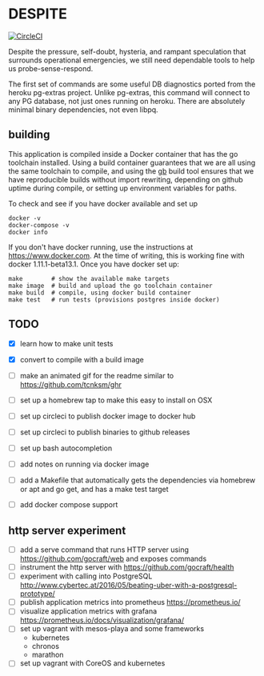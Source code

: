 # DESPITE
[![CircleCI](https://circleci.com/gh/kindlyops/despite.svg?style=svg)](https://circleci.com/gh/kindlyops/despite)

Despite the pressure, self-doubt, hysteria, and rampant speculation that surrounds operational emergencies, we still need dependable tools to help us probe-sense-respond.

The first set of commands are some useful DB diagnostics ported from the
heroku pg-extras project. Unlike pg-extras, this command will connect to any
PG database, not just ones running on heroku. There are absolutely minimal
binary dependencies, not even libpq.

## building

This application is compiled inside a Docker container that has the go
toolchain installed. Using a build container guarantees that we are all using
the same toolchain to compile, and using the [gb](https://getgb.io/) build tool
ensures that we have reproducible builds without import rewriting, depending
on github uptime during compile, or setting up environment variables for paths.

To check and see if you have docker available and set up

    docker -v
    docker-compose -v
    docker info

If you don't have docker running, use the instructions at https://www.docker.com.
At the time of writing, this is working fine with docker 1.11.1-beta13.1.
Once you have docker set up:

    make        # show the available make targets
    make image  # build and upload the go toolchain container
    make build  # compile, using docker build container
    make test   # run tests (provisions postgres inside docker)

## TODO

* [x] learn how to make unit tests
* [x] convert to compile with a build image
* [ ] make an animated gif for the readme similar to https://github.com/tcnksm/ghr
* [ ] set up a homebrew tap to make this easy to install on OSX
* [ ] set up circleci to publish docker image to docker hub
* [ ] set up circleci to publish binaries to github releases

* [ ] set up bash autocompletion
* [ ] add notes on running via docker image
* [ ] add a Makefile that automatically gets the dependencies
      via homebrew or apt and go get, and has a make test target
* [ ] add docker compose support

## http server experiment

* [ ] add a serve command that runs HTTP server using
      https://github.com/gocraft/web and exposes commands
* [ ] instrument the http server with https://github.com/gocraft/health
* [ ] experiment with calling into PostgreSQL
      http://www.cybertec.at/2016/05/beating-uber-with-a-postgresql-prototype/
* [ ] publish application metrics into prometheus
      https://prometheus.io/
* [ ] visualize application metrics with grafana
      https://prometheus.io/docs/visualization/grafana/
* [ ] set up vagrant with mesos-playa and some frameworks
  * kubernetes
  * chronos
  * marathon
* [ ] set up vagrant with CoreOS and kubernetes
